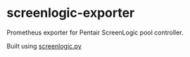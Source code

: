 # screenlogic-exporter

Prometheus exporter for Pentair ScreenLogic pool controller.

Built using [screenlogic.py](https://github.com/dieselrabbit/screenlogicpy)